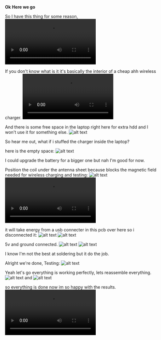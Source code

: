 **Ok**
**Here we go**

So I have this thing for some reason,
![alt text](https://github.com/MZatar/wireless-charger-inside-laptop/blob/main/media/1.mp4)

If you don't know what is it it's basically the interior of a cheap ahh wireless charger.
![alt text](https://github.com/MZatar/wireless-charger-inside-laptop/blob/main/media/2.mp4)

And there is some free space in the laptop right here for extra hdd and I won't use it for something else.
![alt text](https://github.com/MZatar/wireless-charger-inside-laptop/blob/main/media/3.jpg)

So hear me out, what if i stuffed the charger inside the laptop?

here is the empty space:
![alt text](https://github.com/MZatar/wireless-charger-inside-laptop/blob/main/media/4.jpg)

I could upgrade the battery for a bigger one but nah I'm good for now.

Position the coil under the antenna sheet because blocks the magnetic field needed for wireless charging and testing:
![alt text](https://github.com/MZatar/wireless-charger-inside-laptop/blob/main/media/5.jpg)
![alt text](https://github.com/MZatar/wireless-charger-inside-laptop/blob/main/media/6.mp4)

it will take energy from a usb connecter in this pcb over here so i disconnected it:
![alt text](https://github.com/MZatar/wireless-charger-inside-laptop/blob/main/media/7.jpg)
![alt text](https://github.com/MZatar/wireless-charger-inside-laptop/blob/main/media/8.jpg)

5v and ground connected.
![alt text](https://github.com/MZatar/wireless-charger-inside-laptop/blob/main/media/9.jpg)
![alt text](https://github.com/MZatar/wireless-charger-inside-laptop/blob/main/media/10.jpg)

I know I'm not the best at soldering but it do the job.

Alright we're done, Testing:
![alt text](https://github.com/MZatar/wireless-charger-inside-laptop/blob/main/media/11.jpg)

Yeah let's go everything is working perfectly, lets reassemble everything.
![alt text](https://github.com/MZatar/wireless-charger-inside-laptop/blob/main/media/12.jpg)
and
![alt text](https://github.com/MZatar/wireless-charger-inside-laptop/blob/main/media/13.jpg)

so everything is done now im so happy with the results.
![alt text](https://github.com/MZatar/wireless-charger-inside-laptop/blob/main/media/14.mp4)
